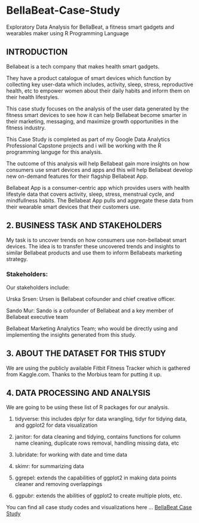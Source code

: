 # BellaBeat-Case-Study
Exploratory Data Analysis for BellaBeat, a fitness smart gadgets and wearables maker using R Programming Language

## INTRODUCTION
   
Bellabeat is a tech company that makes health smart gadgets.

They have a product catalogue of smart devices which function by collecting key user-data which includes, activity, sleep, stress, reproductive health, etc to empower women about their daily habits and inform them on their health lifestyles.

This case study focuses on the analysis of the user data generated by the fitness smart devices to see how it can help Bellabeat become smarter in their marketing, messaging, and maximize growth opportunities in the fitness industry.

This Case Study is completed as part of my Google Data Analytics Professional Capstone projects and i will be working with the R programming languge for this analysis.

The outcome of this analysis will help Bellabeat gain more insights on how consumers use smart devices and apps and this will help Bellabeat develop new on-demand features for their flagship Bellabeat App.

Bellabeat App is a consumer-centric app which provides users with health lifestyle data that covers activity, sleep, stress, menstrual cycle, and mindfullness habits. The Bellabeat App pulls and aggregate these data from their wearable smart devices that their customers use.

## 2. BUSINESS TASK AND STAKEHOLDERS

My task is to uncover trends on how consumers use non-bellabeat smart devices. The idea is to transfer these uncovered trends and insights to similar Bellabeat products and use them to inform Bellabeats marketing strategy.

### Stakeholders:

Our stakeholders include:

Urska Srsen: Ursen is Bellabeat cofounder and chief creative officer.

Sando Mur: Sando is a cofounder of Bellabeat and a key member of Bellabeat executive team

Bellabeat Marketing Analytics Team; who would be directly using and implementing the insights generated from this study.

## 3. ABOUT THE DATASET FOR THIS STUDY

We are using the publicly available Fitbit Fitness Tracker which is gathered from Kaggle.com. Thanks to the Morbius team for putting it up.

## 4. DATA PROCESSING AND ANALYSIS

We are going to be using these list of R packages for our analysis.

1. tidyverse: this includes dplyr for data wrangling, tidyr for tidying data, and ggplot2 for data visualization

2. janitor: for data cleaning and tidying, contains functions for column name cleaning, duplicate rows removal, handling missing data, etc

3. lubridate: for working with date and time data

4. skimr: for summarizing data

5. ggrepel: extends the capabilities of ggplot2 in making data points cleaner and removing overlappings

6. ggpubr: extends the abilities of ggplot2 to create multiple plots, etc.

You can find all case study codes and visualizations here ... [BellaBeat Case Study](https://github.com/domtheanalyst/BellaBeat-Case-Study/blob/main/bellabeat-case-2.md)

